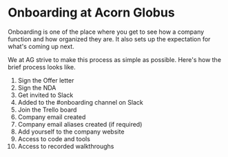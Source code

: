 # Onboarding at Acorn Globus

Onboarding is one of the place where you get to see how a company function and how organized they are. It also sets up the expectation for what's coming up next.

We at AG strive to make this process as simple as possible. Here's how the brief process looks like.

1. Sign the Offer letter
1. Sign the NDA
1. Get invited to Slack
1. Added to the #onboarding channel on Slack
1. Join the Trello board
1. Company email created 
1. Company email aliases created (if required)
1. Add yourself to the company website
1. Access to code and tools
1. Access to recorded walkthroughs